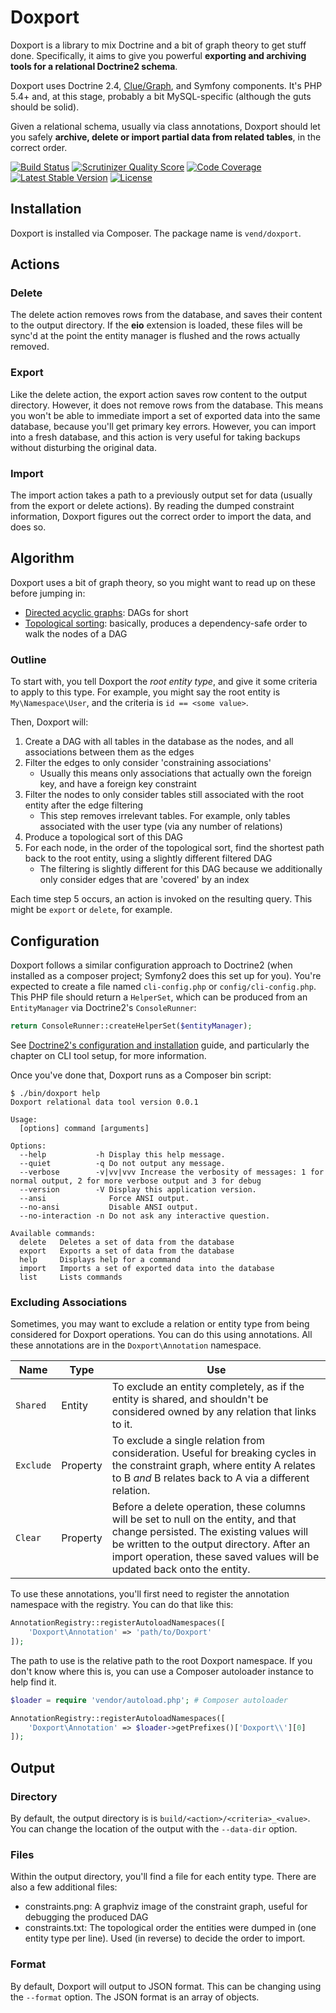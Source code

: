 # Doxport

Doxport is a library to mix Doctrine and a bit of graph theory to get stuff
done.  Specifically, it aims to give you powerful **exporting and archiving
tools for a relational Doctrine2 schema**.

Doxport uses Doctrine 2.4, [Clue/Graph](https://github.com/clue/graph), and
Symfony components. It's PHP 5.4+ and, at this stage, probably a bit
MySQL-specific (although the guts should be solid).

Given a relational schema, usually via class annotations, Doxport should let
you safely **archive, delete or import partial data from related tables**, in
the correct order.

[![Build Status](https://travis-ci.org/vend/doxport.png)](https://travis-ci.org/vend/doxport)
[![Scrutinizer Quality Score](https://scrutinizer-ci.com/g/vend/doxport/badges/quality-score.png?s=babbc605acfb81f0cf141b93fa14f2b1bb05a361)](https://scrutinizer-ci.com/g/vend/doxport/)
[![Code Coverage](https://scrutinizer-ci.com/g/vend/doxport/badges/coverage.png?s=b19bb9d0469a3fc01d0894a3b2f7dc3522176bdc)](https://scrutinizer-ci.com/g/vend/doxport/)
[![Latest Stable Version](https://poser.pugx.org/vend/doxport/v/stable.svg)](https://packagist.org/packages/vend/doxport)
[![License](https://poser.pugx.org/vend/doxport/license.svg)](https://packagist.org/packages/vend/doxport)

## Installation

Doxport is installed via Composer. The package name is `vend/doxport`.

## Actions

### Delete

The delete action removes rows from the database, and saves their content to
the output directory. If the **eio** extension is loaded, these files will be
sync'd at the point the entity manager is flushed and the rows actually
removed.

### Export

Like the delete action, the export action saves row content to the output
directory. However, it does not remove rows from the database. This means you
won't be able to immediate import a set of exported data into the same
database, because you'll get primary key errors. However, you can import into a
fresh database, and this action is very useful for taking backups without
disturbing the original data.

### Import

The import action takes a path to a previously output set for data (usually
from the export or delete actions). By reading the dumped constraint
information, Doxport figures out the correct order to import the data, and does
so.

## Algorithm

Doxport uses a bit of graph theory, so you might want to read up on these
before jumping in:

* [Directed acyclic
  graphs](http://en.wikipedia.org/wiki/Directed_acyclic_graph): DAGs for short
* [Topological sorting](http://en.wikipedia.org/wiki/Topological_sorting):
  basically, produces a dependency-safe order to walk the nodes of a DAG

### Outline

To start with, you tell Doxport the *root entity type*, and give it some
criteria to apply to this type. For example, you might say the root entity is
`My\Namespace\User`, and the criteria is `id == <some value>`.

Then, Doxport will:

1. Create a DAG with all tables in the database as the nodes, and all
   associations between them as the edges
2. Filter the edges to only consider 'constraining associations'
   * Usually this means only associations that actually own the foreign key,
     and have a foreign key constraint
3. Filter the nodes to only consider tables still associated with the root
   entity after the edge filtering
   * This step removes irrelevant tables. For example, only tables associated with the user type (via any number of relations)
4. Produce a topological sort of this DAG
5. For each node, in the order of the topological sort, find the shortest path
   back to the root entity, using a slightly different filtered DAG
   * The filtering is slightly different for this DAG because we additionally
     only consider edges that are 'covered' by an index

Each time step 5 occurs, an action is invoked on the resulting query. This
might be `export` or `delete`, for example.

## Configuration

Doxport follows a similar configuration approach to Doctrine2 (when installed
as a composer project; Symfony2 does this set up for you). You're expected to
create a file named `cli-config.php` or `config/cli-config.php`. This PHP file
should return a `HelperSet`, which can be produced from an `EntityManager` via
Doctrine2's `ConsoleRunner`:

```php
return ConsoleRunner::createHelperSet($entityManager);
```

See [Doctrine2's configuration and
installation](http://docs.doctrine-project.org/en/latest/reference/configuration.html)
guide, and particularly the chapter on CLI tool setup, for more information.

Once you've done that, Doxport runs as a Composer bin script:

```
$ ./bin/doxport help
Doxport relational data tool version 0.0.1

Usage:
  [options] command [arguments]

Options:
  --help           -h Display this help message.
  --quiet          -q Do not output any message.
  --verbose        -v|vv|vvv Increase the verbosity of messages: 1 for normal output, 2 for more verbose output and 3 for debug
  --version        -V Display this application version.
  --ansi              Force ANSI output.
  --no-ansi           Disable ANSI output.
  --no-interaction -n Do not ask any interactive question.

Available commands:
  delete   Deletes a set of data from the database
  export   Exports a set of data from the database
  help     Displays help for a command
  import   Imports a set of exported data into the database
  list     Lists commands
```

### Excluding Associations

Sometimes, you may want to exclude a relation or entity type from being
considered for Doxport operations. You can do this using annotations. All these
annotations are in the `Doxport\Annotation` namespace.

Name | Type | Use
-----|------|-----
`Shared` | Entity | To exclude an entity completely, as if the entity is shared, and shouldn't be considered owned by any relation that links to it.
`Exclude` | Property | To exclude a single relation from consideration. Useful for breaking cycles in the constraint graph, where entity A relates to B *and* B relates back to A via a different relation.
`Clear` | Property | Before a delete operation, these columns will be set to null on the entity, and that change persisted. The existing values will be written to the output directory. After an import operation, these saved values will be updated back onto the entity.

To use these annotations, you'll first need to register the annotation namespace with the registry. You can do that like this:

```php
AnnotationRegistry::registerAutoloadNamespaces([
    'Doxport\Annotation' => 'path/to/Doxport'
]);
```

The path to use is the relative path to the root Doxport namespace. If you don't know where this is, you can use a Composer autoloader instance to help find it.

```php
$loader = require 'vendor/autoload.php'; # Composer autoloader

AnnotationRegistry::registerAutoloadNamespaces([
    'Doxport\Annotation' => $loader->getPrefixes()['Doxport\\'][0]
]);
```

## Output

### Directory

By default, the output directory is is `build/<action>/<criteria>_<value>`. You
can change the location of the output with the `--data-dir` option.

### Files

Within the output directory, you'll find a file for each entity type. There are
also a few additional files:

* constraints.png: A graphviz image of the constraint graph, useful for
  debugging the produced DAG
* constraints.txt: The topological order the entities were dumped in (one entity type per line). Used (in reverse) to decide the order to import.

### Format

By default, Doxport will output to JSON format. This can be changing using the
`--format` option. The JSON format is an array of objects.

